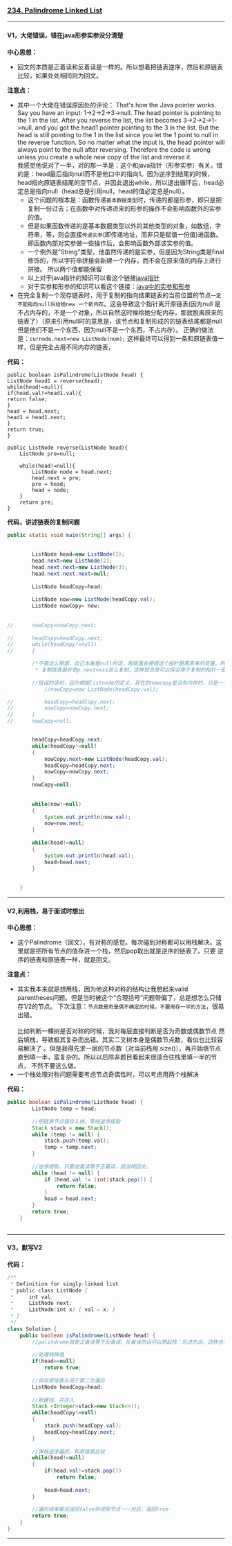 ### [234. Palindrome Linked List](https://leetcode.com/problems/palindrome-linked-list/)

---

#### V1，大佬错误，错在java形参实参没分清楚

**中心思想：**
- 回文的本质是正着读和反着读是一样的。所以想着把链表逆序，然后和原链表比较，如果处处相同则为回文。

**注意点：**
- 其中一个大佬在错误原因处的评论： That's how the Java pointer works. Say you have an input: 1->2->2->3->null. 
The head pointer is pointing to the 1 in the list. After you reverse the list, the list becomes 3->2->2->1->null, 
and you got the head1 pointer pointing to the 3 in the list. 
But the head is still pointing to the 1 in the list since you let the 1 point to null in the reverse function. 
So no matter what the input is, the head pointer will always point to the null after reversing.
Therefore the code is wrong unless you create a whole new copy of the list and reverse it.<br/>
我感觉他说对了一半，对的那一半是：这个和java指针（形参实参）有关。错的是：head最后指向null而不是他口中的指向1。因为逆序到结尾的时候，
head指向原链表结尾的空节点，并因此退出while，所以退出循环后，head必定总是指向null（head总是引用null，head的值必定总是null）。<br/>
  - 这个问题的根本是：函数传递`基本数据类型`时，传递的都是形参，即只是把复制一份过去；在函数中对传递进来的形参的操作不会影响函数外的实参的值。
  - 但是如果函数传递的是基本数据类型以外的其他类型的对象，如数组，字符串，等，则会直接`传递实参`(即传递地址，而非只是赋值一份值)进函数。
  即函数内部对实参做一些操作后，会影响函数外部该实参的值。
  - 一个例外是“String”类型，他虽然传递的是实参，但是因为String类是final修饰的，所以字符串拼接会新建一个内存，而不会在原来值的内存上进行拼接。
  所以两个值都能保留
  - 以上对于java指针的知识可以看这个链接[java指针](https://www.cnblogs.com/CNty/p/10913844.html)
  - 对于实参和形参的知识可以看这个链接：[java中的实参和形参](https://zhidao.baidu.com/question/339722896.html)
- 在完全复制一个现存链表时，用于复制的指向结果链表的当前位置的节点`一定不能指向null后给她new 一个新内存`。这会导致这个指针离开原链表(因为null
是不占内存的，不是一个对象，所以自然这时候给她分配内存，那就脱离原来的链表了）（原来引用null时的意思是，该节点和复制形成的的链表结尾都是null
但是他们不是一个东西，因为null不是一个东西，不占内存）。
正确的做法是：`curnode.next=new ListNode(num);` 这样最终可以得到一条和原链表值一样，但是完全占用不同内存的链表，

**代码：**
```
public boolean isPalindrome(ListNode head) {
ListNode head1 = reverse(head);
while(head!=null){
if(head.val!=head1.val){
return false;
}
head = head.next;
head1 = head1.next;
}
return true;
}

public ListNode reverse(ListNode head){
    ListNode pre=null;
    
    while(head!=null){
        ListNode node = head.next;
        head.next = pre;
        pre = head;
        head = node;
    }
    return pre;
}
```

**代码，讲述链表的复制问题**

```java
public static void main(String[] args) {
		
		
		ListNode head=new ListNode(1);
		head.next=new ListNode(2);
		head.next.next=new ListNode(3);
		head.next.next.next=null;
		
		ListNode headCopy=head;
		
		ListNode now=new ListNode(headCopy.val);
		ListNode nowCopy= now;
    
    
//		nowCopy=nowCopy.next;
		
//		headCopy=headCopy.next;
//		while(headCopy!=null)
//		{

		/*不要这么赋值，自己本身是null的话，再赋值会使得这个指针脱离原来的变量。所以以后
		 * 复制链表最好是p.next=xxx这么复制，这样就总是可以保证用于复制的指针一直在结果目标链表上*/
     
        //错误的语句，因为根据listnode的定义，现在的nowcopy是没有内存的，只是一个声明。此时给她new一个对象，会导致他成为一个新的链表
  			//nowCopy=new ListNode(headCopy.val);

//			headCopy=headCopy.next;
//			nowCopy=nowCopy.next;
//		}
//		nowCopy=null;


		headCopy=headCopy.next;
		while(headCopy!=null)
		{
			nowCopy.next=new ListNode(headCopy.val);
			headCopy=headCopy.next;
			nowCopy=nowCopy.next;
		}
		nowCopy=null;
		
		
		while(now!=null)
		{
			System.out.println(now.val);
			now=now.next;
		}
		
		while(head!=null)
		{
			System.out.println(head.val);
			head=head.next;
		}
		
		
	}
 ``` 


---

#### V2,利用栈，易于面试时想出

**中心思想：**
- 这个Palindrome（回文），有对称的感觉。每次碰到对称都可以用栈解决。这里就是把所有节点的值存进一个栈，然后pop取出就是逆序的链表了。只要
逆序的链表和原链表一样，就是回文。

**注意点：**
- 其实我本来就是想用栈，因为他这种对称的结构让我想起来valid parentheses问题。但是当时被这个“合理括号”问题带偏了，总是想怎么只储存1/2的节点。
下次注意：`节点数是奇是偶不确定的时候，不要用存一半的方法`，很易出错。<br/><br/>
比如判断一棵树是否对称的时候，我对每层直接判断是否为奇数或偶数节点 然后填栈，导致极其复杂而出错。其实二叉树本身是偶数节点数，看似也比较容易解决了
。但是我得先求一层的节点数（对当前栈用.size()），再开始填节点直到填一半，蛮复杂的。所以以后除非题目看起来很适合往栈里填一半的节点，
不然不要这么做。
- 一个栈处理对称问题需要考虑节点奇偶性时，可以考虑用两个栈解决


**代码：**
```java
public boolean isPalindrome(ListNode head) {
        ListNode temp = head;
        
        //把链表节点值存入栈，等待逆序提取
        Stack stack = new Stack();
        while (temp != null) {
            stack.push(temp.val);
            temp = temp.next;
        }
        
        //逆序提取，只要逆着读等于正着读，就说明回文。
        while (head != null) {
            if (head.val != (int)stack.pop()) {
                return false;
            }
            head = head.next;
        }
        return true;
    }
    
```

---

#### V3，默写V2

**代码：**
```java
/**
 * Definition for singly-linked list.
 * public class ListNode {
 *     int val;
 *     ListNode next;
 *     ListNode(int x) { val = x; }
 * }
 */
class Solution {
    public boolean isPalindrome(ListNode head) {
        //palindrome就是正着读等于反着读。反着读的话可以想起栈：后进先出。这样也不会破坏原链表
        
        //处理特殊值
        if(head==null)
            return true;
        
        //保存原链表头用于第二次遍历
        ListNode headCopy=head;
        
        //新建栈，并存入
        Stack <Integer>stack=new Stack<>();
        while(headCopy!=null)
        {
            stack.push(headCopy.val);
            headCopy=headCopy.next;
        }
        
        //弹栈逆序遍历，和原链表比较
        while(head!=null)
        {
            if(head.val!=stack.pop())
                return false;
            
            head=head.next;
        }
        
        //遍历结束都没返回false则说明节点一一对应，返回true
        return true;
    }
}
```

---
